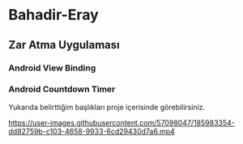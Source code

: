 # Bahadir-Eray

## Zar Atma Uygulaması

### Android View Binding
### Android Countdown Timer

Yukarıda belirttiğim başlıkları proje içerisinde görebilirsiniz.



https://user-images.githubusercontent.com/57098047/185983354-dd82759b-c103-4658-9933-6cd29430d7a6.mp4


